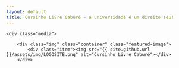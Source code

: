 ```yaml
---
layout: default
title: Cursinho Livre Caburé - a universidade é um direito seu!
---
```

<html lang="en">
<body>

<meta property="og:url"                content="http://www.cursinhocabure.org/" />
<meta property="og:type"               content="article" />
<meta property="og:title"              content="Cursinho Livre Caburé - Araraquara/SP" />
<meta property="og:description"        content="Cursinho pré-vestibular popular, totalmente gratuito, que ampara e prepara estudantes de famílias de baixa renda de Araraquara e região" />
<meta property="og:image"              content="http://www.cursinhocabure.org/assets/img/LOGOSITE.png" />

    <div class="media">

        <div class="img" class="container" class="featured-image">
            <div class="item"><img src="{{ site.github.url }}/assets/img/LOGOSITE.png" alt="Cursinho Livre Caburé"></div>
        </div>
  </div>

</body>



</html>